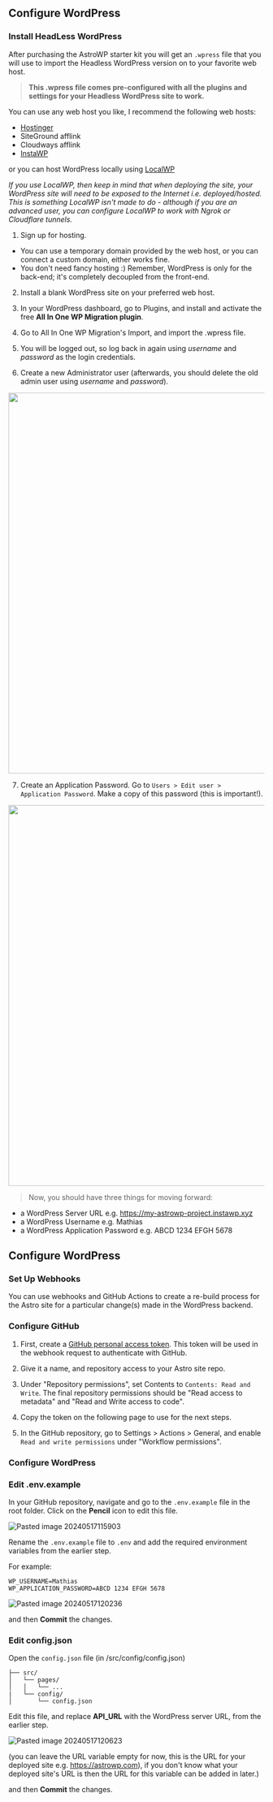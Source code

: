 ## Configure WordPress

### Install HeadLess WordPress

After purchasing the AstroWP starter kit you will get an ```.wpress``` file that you will use to import the Headless WordPress version on to your favorite web host.

> **This .wpress file comes pre-configured with all the plugins and settings for your Headless WordPress site to work.**

You can use any web host you like, I recommend the following web hosts:

- [Hostinger](https://www.hostg.xyz/aff_c?offer_id=6&aff_id=1036&source=astrowp)
- SiteGround afflink
- Cloudways afflink
- [InstaWP](https://app.instawp.io/register?ref=vPtVNfKldT)

or you can host WordPress locally using [LocalWP](https://localwp.com/help-docs/getting-started/installing-local/)

*If you use LocalWP, then keep in mind that when deploying the site, your WordPress site will need to be exposed to the Internet i.e. deployed/hosted. This is something LocalWP isn't made to do - although if you are an advanced user, you can configure LocalWP to work with Ngrok or Cloudflare tunnels.*

1. Sign up for hosting.

 - You can use a temporary domain provided by the web host, or you can connect a custom domain, either works fine.
 - You don't need fancy hosting :) Remember, WordPress is only for the back-end; it's completely decoupled from the front-end.

2. Install a blank WordPress site on your preferred web host.

3. In your WordPress dashboard, go to Plugins, and install and activate the free **All In One WP Migration plugin**. 

4. Go to All In One WP Migration's Import, and import the .wpress file.

5. You will be logged out, so log back in again using *username* and *password* as the login credentials.

6. Create a new Administrator user (afterwards, you should delete the old admin user using *username* and *password*).

<img src="https://github.com/astrowp/docs/assets/170225022/301d1b2e-94e3-4eb6-b52e-e0d7f3e9e48e" width="750" />

7. Create an Application Password. Go to ```Users > Edit user > Application Password```. Make a copy of this password (this is important!).

<img src="https://github.com/astrowp/docs/assets/170225022/f2cceb34-0220-4eb2-ba14-1f6182124260" width="750" />

> Now, you should have three things for moving forward:

- a WordPress Server URL e.g. https://my-astrowp-project.instawp.xyz
- a WordPress Username e.g. Mathias
- a WordPress Application Password e.g. ABCD 1234 EFGH 5678

## Configure WordPress

### Set Up Webhooks

You can use webhooks and GitHub Actions to create a re-build process for the Astro site for a particular change(s) made in the WordPress backend.

### Configure GitHub

1. First, create a [GitHub personal access token](https://docs.github.com/en/authentication/keeping-your-account-and-data-secure/managing-your-personal-access-tokens). This token will be used in the webhook request to authenticate with GitHub.

2. Give it a name, and repository access to your Astro site repo.

3. Under "Repository permissions", set Contents to `Contents: Read and Write`. The final repository permissions should be "Read access to metadata" and "Read and Write access to code".

4. Copy the token on the following page to use for the next steps.

5. In the GitHub repository, go to Settings > Actions > General, and enable `Read and write permissions` under "Workflow permissions".

### Configure WordPress


### Edit .env.example

In your GitHub repository, navigate and go to the ```.env.example``` file in the root folder. Click on the **Pencil** icon to edit this file.

![Pasted image 20240517115903](https://github.com/astrowp/docs/assets/170225022/18e21dbd-ece5-423d-b471-44a53d6bceb1)

Rename the ```.env.example``` file to ```.env``` and add the required environment variables from the earlier step.

For example:

```
WP_USERNAME=Mathias
WP_APPLICATION_PASSWORD=ABCD 1234 EFGH 5678
```

![Pasted image 20240517120236](https://github.com/astrowp/docs/assets/170225022/9ee3f484-7d8a-4cf0-b83c-c2a286ec14ac)

and then **Commit** the changes.

### Edit config.json

Open the ```config.json``` file (in /src/config/config.json)

```
├── src/
│   └── pages/
│   │   └── ...
|   └── config/
│       └── config.json
```

Edit this file, and replace **API_URL** with the WordPress server URL, from the earlier step.

![Pasted image 20240517120623](https://github.com/astrowp/docs/assets/170225022/15ea9ec0-da2a-4b0e-a295-5c4080e92313)

(you can leave the URL variable empty for now, this is the URL for your deployed site e.g. https://astrowp.com), if you don't know what your deployed site's URL is then the URL for this variable can be added in later.)

and then **Commit** the changes.
